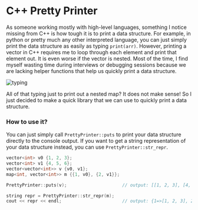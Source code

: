 # C++ Pretty Printer

As someone working mostly with high-level languages, something I notice missing from C++ is how tough it is to print a data structure. For example, in python or pretty much any other interpreted language, you can just simply print the data structure as easily as typing `print(arr)`. However, printing a vector in C++ requires me to loop through each element and print that element out. It is even worse if the vector is nested. Most of the time, I find myself wasting time during interviews or debugging sessions because we are lacking helper functions that help us quickly print a data structure.

![typing](https://media.giphy.com/media/9CffOPMLx0Hf2/giphy.gif)

All of that typing just to print out a nested map? It does not make sense! So I just decided to make a quick library that we can use to quickly print a data structure.


### How to use it?

You can just simply call `PrettyPrinter::puts` to print your data structure directly to the console output. If you want to get a string representation of your data structure instead, you can use `PrettyPrinter::str_repr`.

```cpp
vector<int> v0 {1, 2, 3};
vector<int> v1 {4, 5, 6};
vector<vector<int>> v {v0, v1};
map<int, vector<int>> m {{1, v0}, {2, v1}};

PrettyPrinter::puts(v);                     // output: [[1, 2, 3], [4, 5, 6]]

string repr = PrettyPrinter::str_repr(m);
cout << repr << endl;                       // output: {1=>[1, 2, 3], 2=>[4, 5, 6]}
```
